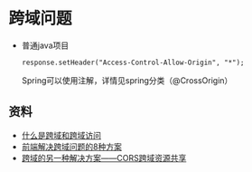 # 跨域问题
- 普通java项目

  `response.setHeader("Access-Control-Allow-Origin", "*");`
  
  Spring可以使用注解，详情见spring分类（@CrossOrigin）

## 资料
- [什么是跨域和跨域访问](http://blog.csdn.net/notechsolution/article/details/50394391)
- [前端解决跨域问题的8种方案](http://blog.csdn.net/joyhen/article/details/21631833)
- [跨域的另一种解决方案——CORS跨域资源共享](http://www.cnblogs.com/shikyoh/p/4959562.html)